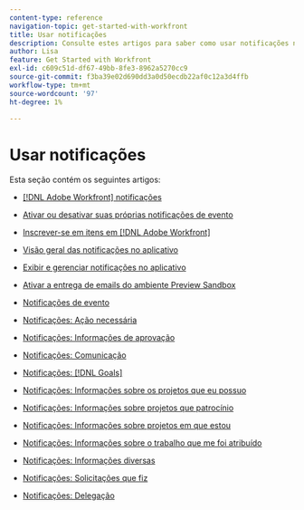 ```yaml
---
content-type: reference
navigation-topic: get-started-with-workfront
title: Usar notificações
description: Consulte estes artigos para saber como usar notificações no Adobe Workfront.
author: Lisa
feature: Get Started with Workfront
exl-id: c609c51d-df67-49bb-8fe3-8962a5270cc9
source-git-commit: f3ba39e02d690dd3a0d50ecdb22af0c12a3d4ffb
workflow-type: tm+mt
source-wordcount: '97'
ht-degree: 1%

---
```


# Usar notificações

Esta seção contém os seguintes artigos:

* [[!DNL Adobe Workfront] notificações](../../workfront-basics/using-notifications/wf-notifications.md)
* [Ativar ou desativar suas próprias notificações de evento](../../workfront-basics/using-notifications/activate-or-deactivate-your-own-event-notifications.md)
* [Inscrever-se em itens em [!DNL Adobe Workfront]](../../workfront-basics/using-notifications/subscribe-to-items-in-workfront.md)
* [Visão geral das notificações no aplicativo](../../workfront-basics/using-notifications/in-app-notifications-overview.md)
* [Exibir e gerenciar notificações no aplicativo](../../workfront-basics/using-notifications/view-and-manage-in-app-notifications.md)
* [Ativar a entrega de emails do ambiente Preview Sandbox](../../workfront-basics/using-notifications/enable-delivery-emails-from-preview-sandbox-environment.md)
* [Notificações de evento](../../workfront-basics/using-notifications/event-notifications.md)

   <!--
  <li data-mc-conditions="QuicksilverOrClassic.Draft mode"><a href="../../workfront-basics/using-notifications/opt-out-of-email-notifications.md" class="MCXref xref" xrefformat="{para}">Opt out of email notifications</a> </li>
  -->

* [Notificações: Ação necessária](../../workfront-basics/using-notifications/notifications-action-needed.md)
* [Notificações: Informações de aprovação](../../workfront-basics/using-notifications/notifications-approval-information.md)
* [Notificações: Comunicação](../../workfront-basics/using-notifications/notifications-communication.md)
* [Notificações: [!DNL Goals]](../../workfront-basics/using-notifications/notifications-goals.md)
* [Notificações: Informações sobre os projetos que eu possuo](../../workfront-basics/using-notifications/notifications-information-about-projects-i-own.md)
* [Notificações: Informações sobre projetos que patrocínio](../../workfront-basics/using-notifications/notifications-information-about-projects-i-sponsor.md)
* [Notificações: Informações sobre projetos em que estou](../../workfront-basics/using-notifications/notifications-information-about-projects-im-on.md)
* [Notificações: Informações sobre o trabalho que me foi atribuído](../../workfront-basics/using-notifications/notifications-information-about-work-assigned-to-me.md)
* [Notificações: Informações diversas](../../workfront-basics/using-notifications/notifications-misc-information.md)
* [Notificações: Solicitações que fiz](../../workfront-basics/using-notifications/notifications-requests-i-have-made.md)
* [Notificações: Delegação](../../workfront-basics/using-notifications/notifications-delegation.md)

